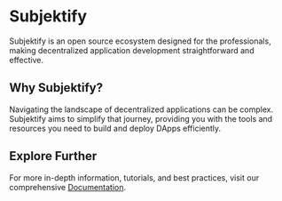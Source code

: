 # Subjektify

Subjektify is an open source ecosystem designed for the professionals, making decentralized application development straightforward and effective.

## Why Subjektify?
Navigating the landscape of decentralized applications can be complex. Subjektify aims to simplify that journey, providing you with the tools and resources you need to build and deploy DApps efficiently.

## Explore Further
For more in-depth information, tutorials, and best practices, visit our comprehensive [Documentation](https://subjektify.dev/).
